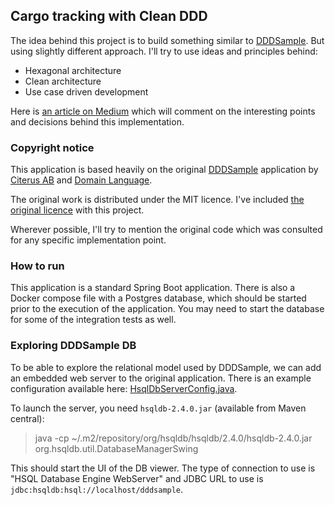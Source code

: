 ## Cargo tracking with Clean DDD

The idea behind this project is to build something similar to [DDDSample](https://github.com/citerus/dddsample-core).
But using slightly different approach. I'll try to use ideas and principles behind:

- Hexagonal architecture
- Clean architecture
- Use case driven development

Here is [an article on Medium](https://medium.com/@gushakov/revisiting-cargo-tracking-application-using-clean-ddd-4ed16c0e6ae1) 
which will comment on the interesting points and decisions behind this implementation.

### Copyright notice

This application is based heavily on the original [DDDSample](https://github.com/citerus/dddsample-core) application
by [Citerus AB](http://www.citerus.se/) and [Domain Language](https://www.domainlanguage.com/).

The original work is distributed under the MIT licence. I've included [the original licence](./original-license.txt) with 
this project.

Wherever possible, I'll try to mention the original code which was consulted for any specific implementation point.

### How to run

This application is a standard Spring Boot application. There is also a Docker compose file with a Postgres database,
which should be started prior to the execution of the application. You may need to start the database for some of
the integration tests as well.

### Exploring DDDSample DB

To be able to explore the relational model used by DDDSample, we can add an embedded web server to the original application.
There is an example configuration available here: [HsqlDbServerConfig.java](./etc/db/HsqlDbServerConfig.java).

To launch the server, you need `hsqldb-2.4.0.jar` (available from Maven central):

> java -cp ~/.m2/repository/org/hsqldb/hsqldb/2.4.0/hsqldb-2.4.0.jar org.hsqldb.util.DatabaseManagerSwing

This should start the UI of the DB viewer. The type of connection to use is "HSQL Database Engine WebServer" and JDBC 
URL to use is `jdbc:hsqldb:hsql://localhost/dddsample`.